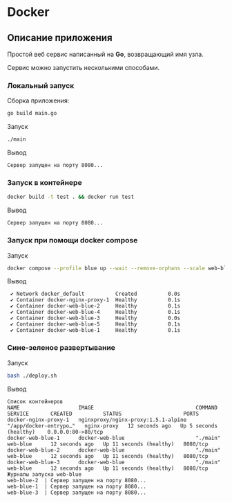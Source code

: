 # Docker

## Описание приложения

Простой веб сервис написанный на **Go**, возвращающий имя узла.

Сервис можно запустить несколькими способами.

### Локальный запуск

Сборка приложения:

```sh
go build main.go
```

Запуск

```sh
./main
```

Вывод

```output
Сервер запущен на порту 8080...
```

### Запуск в контейнере

```sh
docker build -t test . && docker run test
```

Вывод

```output
Сервер запущен на порту 8080...
```

### Запуск при помощи docker compose

Запуск

```sh
docker compose --profile blue up --wait --remove-orphans --scale web-blue=5
```

Вывод

```output
 ✔ Network docker_default          Created          0.0s 
 ✔ Container docker-nginx-proxy-1  Healthy          0.1s 
 ✔ Container docker-web-blue-2     Healthy          0.1s 
 ✔ Container docker-web-blue-4     Healthy          0.1s 
 ✔ Container docker-web-blue-3     Healthy          0.0s 
 ✔ Container docker-web-blue-5     Healthy          0.1s 
 ✔ Container docker-web-blue-1     Healthy          0.1s
 ```

### Сине-зеленое развертывание

Запуск

```sh
bash ./deploy.sh
```

Вывод

```output
Список контейнеров
NAME                   IMAGE                                 COMMAND                  SERVICE       CREATED          STATUS                    PORTS
docker-nginx-proxy-1   nginxproxy/nginx-proxy:1.5.1-alpine   "/app/docker-entrypo…"   nginx-proxy   12 seconds ago   Up 5 seconds (healthy)    0.0.0.0:80->80/tcp
docker-web-blue-1      docker-web-blue                       "./main"                 web-blue      12 seconds ago   Up 11 seconds (healthy)   8080/tcp
docker-web-blue-2      docker-web-blue                       "./main"                 web-blue      12 seconds ago   Up 11 seconds (healthy)   8080/tcp
docker-web-blue-3      docker-web-blue                       "./main"                 web-blue      12 seconds ago   Up 11 seconds (healthy)   8080/tcp
Журналы запуска web-blue
web-blue-2  | Сервер запущен на порту 8080...
web-blue-1  | Сервер запущен на порту 8080...
web-blue-3  | Сервер запущен на порту 8080...
```
